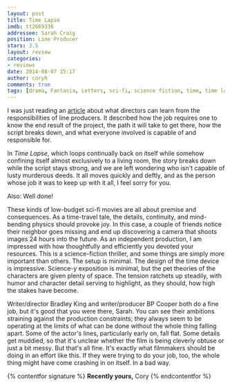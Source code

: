 ```yaml
---
layout: post
title: Time Lapse
imdb: tt2669336
addressee: Sarah Craig
position: Line Producer
stars: 3.5
layout: review 
categories: 
- reviews
date: 2014-08-07 15:17
author: coryh
comments: true
tags: [drama, Fantasia, Letters, sci-fi, science fiction, time, time lapse, Time travel]
---
```


I was just reading an [article][3] about what directors can learn from the responsibilities of line producers. It described how the job requires one to know the end result of the project, the path it will take to get there, how the script breaks down, and what everyone involved is capable of and responsible for.

   [3]: http://www.filmstrategy.com/2013/08/production-tips-10-ways-directors-must.html

In _Time Lapse_, which loops continually back on itself while somehow confining itself almost exclusively to a living room, the story breaks down while the script stays strong, and we are left wondering who isn't capable of lusty murderous deeds.  It all moves quickly and deftly, and as the person whose job it was to keep up with it all, I feel sorry for you.

Also: Well done!

These kinds of low-budget sci-fi movies are all about premise and consequences. As a time-travel tale, the details, continuity, and mind-bending physics should provoke joy.  In this case, a couple of friends notice their neighbor goes missing and end up discovering a camera that shoots images 24 hours into the future. As an independent production, I am impressed with how thoughtfully and efficiently you devoted your resources. This is a science-fiction thriller, and some things are simply more important than others. The setup is minimal. The design of the time device is impressive. Science-y exposition is minimal, but the pet theories of the characters are given plenty of space. The tension ratchets up steadily, with humor and character detail serving to highlight, as they should, how high the stakes have become.

Writer/director Bradley King and writer/producer BP Cooper both do a fine job, but it's good that you were there, Sarah. You can see their ambitions straining against the production constraints; they always seem to be operating at the limits of what can be done without the whole thing falling apart. Some of the actor's lines, particularly early on, fall flat. Some details get muddied, so that it's unclear whether the film is being cleverly obtuse or just a bit messy.  But that's all fine. It's exactly what filmmakers should be doing in an effort like this. If they were trying to do your job, too, the whole thing might have come crashing in on itself. In a bad way.

{% contentfor signature %}
**Recently yours,**
Cory
{% endcontentfor %}